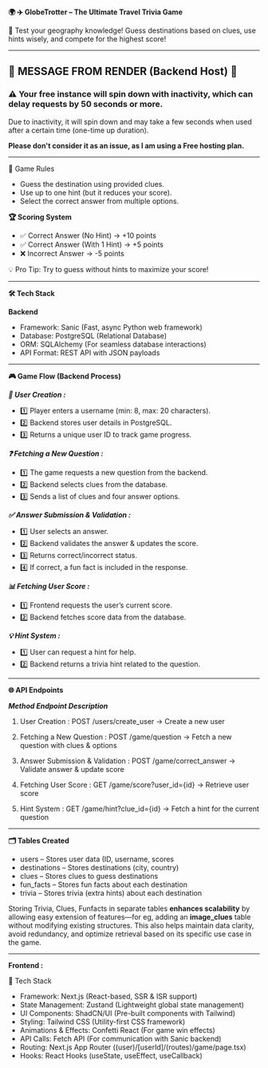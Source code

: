 ****🌍 ✈️ GlobeTrotter – The Ultimate Travel Trivia Game****



🚀 Test your geography knowledge! Guess destinations based on clues, use hints wisely, and compete for the highest score!


----------------------------------------------------------------------------------

## 🚨 MESSAGE FROM RENDER (Backend Host) 🚨  

### **⚠️ Your free instance will spin down with inactivity, which can delay requests by 50 seconds or more.**  

Due to inactivity, it will spin down and may take a few seconds when used after a certain time (one-time up duration).  

**Please don't consider it as an issue, as I am using a Free hosting plan.**

----------------------------------------------------------------------------------

🎯 Game Rules  

- Guess the destination using provided clues.  
- Use up to one hint (but it reduces your score).  
- Select the correct answer from multiple options.  


****🏆 Scoring System****

- ✅ Correct Answer (No Hint) → +10 points
- ✅ Correct Answer (With 1 Hint) → +5 points
- ❌ Incorrect Answer → -5 points


💡 Pro Tip: Try to guess without hints to maximize your score!



----------------------------------------------------------------------------------



**🛠 Tech Stack**

**Backend**
- Framework: Sanic (Fast, async Python web framework)
- Database: PostgreSQL (Relational Database)
- ORM: SQLAlchemy (For seamless database interactions)
- API Format: REST API with JSON payloads



----------------------------------------------------------------------------------



****🎮 Game Flow (Backend Process)****

_**👤 User Creation :**_

- 1️⃣ Player enters a username (min: 8, max: 20 characters).
- 2️⃣ Backend stores user details in PostgreSQL.
- 3️⃣ Returns a unique user ID to track game progress.

_**❓ Fetching a New Question :**_

- 1️⃣ The game requests a new question from the backend.
- 2️⃣ Backend selects clues from the database.
- 3️⃣ Sends a list of clues and four answer options.

_**✅ Answer Submission & Validation :**_

- 1️⃣ User selects an answer.
- 2️⃣ Backend validates the answer & updates the score.
- 3️⃣ Returns correct/incorrect status.
- 4️⃣ If correct, a fun fact is included in the response.

_**📊 Fetching User Score :**_

- 1️⃣ Frontend requests the user’s current score.
- 2️⃣ Backend fetches score data from the database.

_**💡 Hint System :**_

- 1️⃣ User can request a hint for help.
- 2️⃣ Backend returns a trivia hint related to the question.



----------------------------------------------------------------------------------



****🌐 API Endpoints****

_**Method	Endpoint	Description**_

1. User Creation :
POST /users/create_user → Create a new user

2. Fetching a New Question :
POST /game/question → Fetch a new question with clues & options

3. Answer Submission & Validation :
POST /game/correct_answer → Validate answer & update score

4. Fetching User Score :
GET /game/score?user_id={id} → Retrieve user score

5. Hint System :
GET /game/hint?clue_id={id} → Fetch a hint for the current question


----------------------------------------------------------------------------------



**🗂 Tables Created**
- users – Stores user data (ID, username, scores
- destinations – Stores destinations (city, country)
- clues – Stores clues to guess destinations
- fun_facts – Stores fun facts about each destination
- trivia – Stores trivia (extra hints) about each destination

Storing Trivia, Clues, Funfacts in separate tables **enhances scalability** by allowing easy extension of features—for eg, adding an **image_clues** table without modifying existing structures.  This also helps maintain data clarity, avoid redundancy, and optimize retrieval based on its specific use case in the game.

----------------------------------------------------------------------------------




**Frontend :**

🚀 Tech Stack
- Framework: Next.js (React-based, SSR & ISR support)
- State Management: Zustand (Lightweight global state management)
- UI Components: ShadCN/UI (Pre-built components with Tailwind)
- Styling: Tailwind CSS (Utility-first CSS framework)
- Animations & Effects: Confetti React (For game win effects)
- API Calls: Fetch API (For communication with Sanic backend)
- Routing: Next.js App Router ((user)/[userId]/(routes)/game/page.tsx)
- Hooks: React Hooks (useState, useEffect, useCallback)


